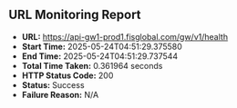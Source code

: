## URL Monitoring Report

- **URL:** https://api-gw1-prod1.fisglobal.com/gw/v1/health
- **Start Time:** 2025-05-24T04:51:29.375580
- **End Time:** 2025-05-24T04:51:29.737544
- **Total Time Taken:** 0.361964 seconds
- **HTTP Status Code:** 200
- **Status:** Success
- **Failure Reason:** N/A
